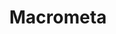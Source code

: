 ---
blog: https://macrometa.co/blog
codehost: https://github.com/macrometacorp
linkedin: https://linkedin.com/company/macrometa-corporation
logohandle: macrometaco
sort: macrometa
title: Macrometa
twitter: https://x.com/macrometacorp
website: https://www.macrometa.co/
---